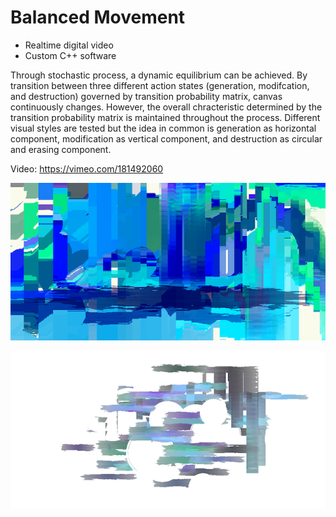 Balanced Movement
=================

-   Realtime digital video
-   Custom C++ software

Through stochastic process, a dynamic equilibrium can be achieved. By transition between three different action states (generation, modifcation, and destruction) governed by transition probability matrix, canvas continuously changes. However, the overall chracteristic determined by the transition probability matrix is maintained throughout the process. Different visual styles are tested but the idea in common is generation as horizontal component, modification as vertical component, and destruction as circular and erasing component.

Video: <https://vimeo.com/181492060>

![](img/balmov/balmov01.png)

![](img/balmov/balmov04.png)
